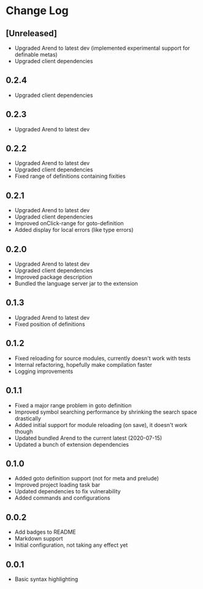 # Change Log

## [Unreleased]

- Upgraded Arend to latest dev
  (implemented experimental support for definable metas)
- Upgraded client dependencies

## 0.2.4

- Upgraded client dependencies

## 0.2.3

- Upgraded Arend to latest dev

## 0.2.2

- Upgraded Arend to latest dev
- Upgraded client dependencies
- Fixed range of definitions containing fixities

## 0.2.1

- Upgraded Arend to latest dev
- Upgraded client dependencies
- Improved onClick-range for goto-definition
- Added display for local errors (like type errors)

## 0.2.0

- Upgraded Arend to latest dev
- Upgraded client dependencies
- Improved package description
- Bundled the language server jar to the extension

## 0.1.3

- Upgraded Arend to latest dev
- Fixed position of definitions

## 0.1.2

- Fixed reloading for source modules, currently doesn't work with tests
- Internal refactoring, hopefully make compilation faster
- Logging improvements

## 0.1.1

- Fixed a major range problem in goto definition
- Improved symbol searching performance by shrinking the search space drastically
- Added initial support for module reloading (on save), it doesn't work though
- Updated bundled Arend to the current latest (2020-07-15)
- Updated a bunch of extension dependencies

## 0.1.0

- Added goto definition support (not for meta and prelude)
- Improved project loading task bar
- Updated dependencies to fix vulnerability
- Added commands and configurations

## 0.0.2

- Add badges to README
- Markdown support
- Initial configuration, not taking any effect yet

## 0.0.1

- Basic syntax highlighting
